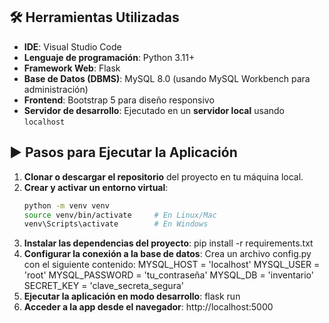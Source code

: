 ## 🛠 Herramientas Utilizadas
- **IDE**: Visual Studio Code
- **Lenguaje de programación**: Python 3.11+
- **Framework Web**: Flask
- **Base de Datos (DBMS)**: MySQL 8.0 (usando MySQL Workbench para administración)
- **Frontend**: Bootstrap 5 para diseño responsivo
- **Servidor de desarrollo**: Ejecutado en un **servidor local** usando `localhost`

## ▶️ Pasos para Ejecutar la Aplicación
1. **Clonar o descargar el repositorio** del proyecto en tu máquina local.
2. **Crear y activar un entorno virtual**:
   ```bash
   python -m venv venv
   source venv/bin/activate     # En Linux/Mac
   venv\Scripts\activate        # En Windows
3. **Instalar las dependencias del proyecto**:
   pip install -r requirements.txt
4. **Configurar la conexión a la base de datos**: Crea un archivo config.py con el siguiente contenido:
  MYSQL_HOST = 'localhost'
  MYSQL_USER = 'root'
  MYSQL_PASSWORD = 'tu_contraseña'
  MYSQL_DB = 'inventario'
  SECRET_KEY = 'clave_secreta_segura'
5. **Ejecutar la aplicación en modo desarrollo**:
   flask run
6. **Acceder a la app desde el navegador**:
   http://localhost:5000





